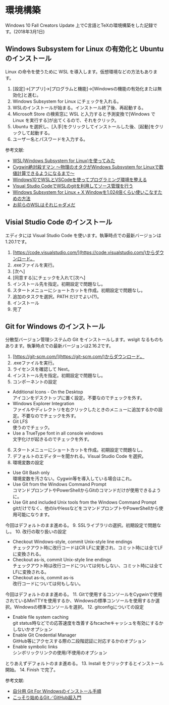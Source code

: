 # 環境構築
Windows 10 Fall Creators Update 上でC言語とTeXの環境構築をした記録です。(2018年3月1日)

## Windows Subsystem for Linux の有効化と Ubuntu のインストール

Linux の命令を使うために WSL を導入します。仮想環境などの方法もあります。

1. [設定]→[アプリ]→[プログラムと機能]→[Windowsの機能の有効化または無効化]と進む。
2. Windows Subsystem for Linux にチェックを入れる。
3. WSLのインストールが始まる。インストール終了後、再起動する。
4. Microsoft Store の検索窓に WSL と入力すると予測変換で[Windows で Linux を実行する]が出てくるので、それをクリック。
5. Ubuntu を選択し、[入手]をクリックしてインストールした後、[起動]をクリックして起動する。
6. ユーザー名とパスワードを入力する。

参考文献: 
- [WSL(Windows Subsystem for Linux)を使ってみた](https://qiita.com/Brutus/items/f26af71d3cc6f50d1640)
- [Cygwin絶対殺すマン ～物理のオタクがWindows Subsystem for Linuxで数値計算できるようになるまで～](https://qiita.com/PikkamanV/items/d308927c395d6e687a6a)
- [Windows10でWSLとVSCodeを使ってプログラミング環境を整える](https://qiita.com/yokanyukari/items/37421f497b7ffaa75502)
- [Visual Studio CodeでWSLのgitを利用してソース管理を行う](https://qiita.com/xeres/items/ed4d659cfac4a1695f4b)
- [Windows Subsystem for Linux + X Windowを1.024倍くらい使いこなすための方法](https://qiita.com/nishemon/items/bb3aca972404f68bfcd6)
- [お前らのWSLはそれじゃダメだ](http://xztaityozx.hatenablog.com/entry/2017/12/01/001544)

## Visial Studio Code のインストール

エディタには Visual Studio Code を使います。執筆時点での最新バージョンは1.20.1です。

1. [https://code.visualstudio.com/](https://code.visualstudio.com/)からダウンロード。
2. .exeファイルを実行。
3. [次へ]
4. [同意する]にチェックを入れて[次へ]
5. インストール先を指定。初期設定で問題なし。
6. スタートメニューにショートカットを作成。初期設定で問題なし。
7. 追加のタスクを選択。PATH だけでよい(?)。
8. インストール
9. 完了


## Git for Windows のインストール

分散型バージョン管理システムの Git をインストールします。wslgit なるものもあります。執筆時点での最新バージョンは2.16.2です。

1. [https://git-scm.com/](https://git-scm.com/)からダウンロード。
2. .exeファイルを実行。
3. ライセンスを確認して Next。
4. インストール先を指定。初期設定で問題なし。
5. コンポーネントの設定
- Additional Icons - On the Desktop <br>
    アイコンをデスクトップに置く設定。不要なのでチェックを外す。
- Windows Explorer Integration <br>
    ファイルやディレクトリを右クリックしたときのメニューに追加するかの設定。不要なのでチェックを外す。
- Git LFS <br>
    使うのでチェック。
- Use a TrueType font in all console windows <br>
    文字化けが起きるのでチェックを外す。 
6. スタートメニューにショートカットを作成。初期設定で問題なし。
7. デフォルトのエディターを聞かれる。Visual Studio Code を選択。
8. 環境変数の設定
- Use Git Bash only <br>
    環境変数を汚さない。Cygwin等を導入している場合はこれ。
- Use Git from the Windows Command Prompt <br>
    コマンドプロンプトやPowerShellからGitのコマンドだけが使用できるように。
- Use Git and included Unix tools from the Windows Command Prompt <br>
    gitだけでなく、他のlsやlessなどをコマンドプロンプトやPowerShellから使用可能になります。 
    
今回はデフォルトのまま進める。
9. SSLライブラリの選択。初期設定で問題なし。
10. 改行の取り扱いの設定
- Checkout Windows-style, commit Unix-style line endings <br>
    チェックアウト時に改行コードはCR LFに変更され、コミット時には全てLFに変換される。
- Checkout as-is, commit Unix-style line endings <br>
    チェックアウト時は改行コードについては何もしない、コミット時には全てLFに変換される。
- Checkout as-is, commit as-is <br>
    改行コードについては何もしない。

今回はデフォルトのまま進める。
11. Gitで使用するコンソールをCygwinで使用されているMinTTYを使用するか、Windowsの標準コンソールを使用するか選択。Windowsの標準コンソールを選択。
12. gitconfigについての設定
- Enable file system caching <br>
    git status時などでの応答速度を改善するfscacheキャッシュを有効にするかしないかオプション
- Enable Git Credential Manager <br>
    GitHub等にアクセスする際の二段階認証に対応するかのオプション
- Enable symbolic links <br>
    シンボリックリンクの使用/不使用のオプション 

とりあえずデフォルトのまま進める。
13. Install をクリックするとインストール開始。
14. Finish で完了。

参考文献: 
- [自分用 Git For Windowsのインストール手順](https://qiita.com/toshi-click/items/dcf3dd48fdc74c91b409)
- [こっそり始めるGit／GitHub超入門](http://www.atmarkit.co.jp/ait/series/3190/)

